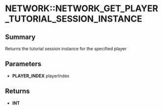 # NETWORK::NETWORK_GET_PLAYER_TUTORIAL_SESSION_INSTANCE

## Summary
Returns the tutorial session instance for the specified player

## Parameters
* **PLAYER_INDEX** playerIndex

## Returns
* **INT**